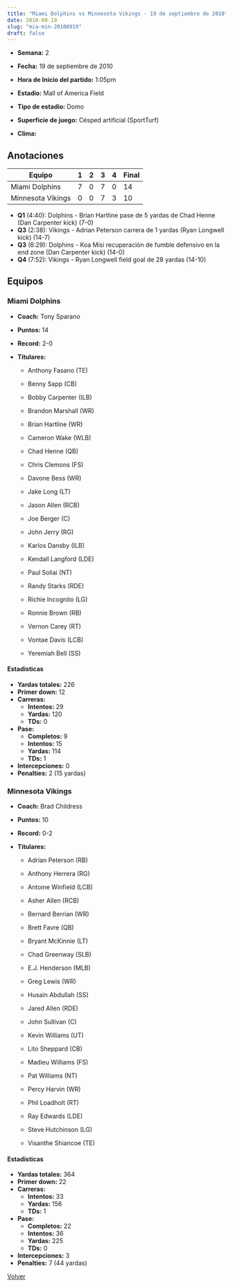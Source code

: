 ```yaml
---
title: "Miami Dolphins vs Minnesota Vikings - 19 de septiembre de 2010"
date: 2010-09-19
slug: "mia-min-20100919"
draft: false
---
```


* **Semana:** 2
* **Fecha:** 19 de septiembre de 2010

* **Hora de Inicio del partido:** 1:05pm
* **Estadio:** Mall of America Field
* **Tipo de estadio:** Domo
* **Superficie de juego:** Césped artificial (SportTurf)
* **Clima:** 





## Anotaciones
| Equipo | 1 | 2 | 3 | 4 | Final |
|--------|---|---|---|---|-------|
| Miami Dolphins  | 7 | 0 | 7 | 0  | 14 |
| Minnesota Vikings  | 0 | 0 | 7 | 3  | 10 |
* **Q1** (4:40): Dolphins - Brian Hartline pase de 5 yardas de Chad Henne (Dan Carpenter kick) (7-0)
* **Q3** (2:38): Vikings - Adrian Peterson carrera de 1 yardas (Ryan Longwell kick) (14-7)
* **Q3** (6:29): Dolphins - Koa Misi recuperación de fumble defensivo en la end zone (Dan Carpenter kick) (14-0)
* **Q4** (7:52): Vikings - Ryan Longwell field goal de 28 yardas (14-10)


## Equipos


### Miami Dolphins
* **Coach:** Tony Sparano
* **Puntos:** 14
* **Record:** 2-0
* **Titulares:** 

  * Anthony Fasano (TE) 

  * Benny Sapp (CB) 

  * Bobby Carpenter (ILB) 

  * Brandon Marshall (WR) 

  * Brian Hartline (WR) 

  * Cameron Wake (WLB) 

  * Chad Henne (QB) 

  * Chris Clemons (FS) 

  * Davone Bess (WR) 

  * Jake Long (LT) 

  * Jason Allen (RCB) 

  * Joe Berger (C) 

  * John Jerry (RG) 

  * Karlos Dansby (ILB) 

  * Kendall Langford (LDE) 

  * Paul Soliai (NT) 

  * Randy Starks (RDE) 

  * Richie Incognito (LG) 

  * Ronnie Brown (RB) 

  * Vernon Carey (RT) 

  * Vontae Davis (LCB) 

  * Yeremiah Bell (SS) 

#### Estadísticas
* **Yardas totales:** 226
* **Primer down:** 12
* **Carreras:**
  * **Intentos:** 29
  * **Yardas:** 120
  * **TDs:** 0
* **Pase:**
  * **Completos:** 9
  * **Intentos:** 15
  * **Yardas:** 114
  * **TDs:** 1
* **Intercepciones:** 0
* **Penalties:** 2 (15 yardas)

### Minnesota Vikings
* **Coach:** Brad Childress
* **Puntos:** 10
* **Record:** 0-2
* **Titulares:** 

  * Adrian Peterson (RB) 

  * Anthony Herrera (RG) 

  * Antoine Winfield (LCB) 

  * Asher Allen (RCB) 

  * Bernard Berrian (WR) 

  * Brett Favre (QB) 

  * Bryant McKinnie (LT) 

  * Chad Greenway (SLB) 

  * E.J. Henderson (MLB) 

  * Greg Lewis (WR) 

  * Husain Abdullah (SS) 

  * Jared Allen (RDE) 

  * John Sullivan (C) 

  * Kevin Williams (UT) 

  * Lito Sheppard (CB) 

  * Madieu Williams (FS) 

  * Pat Williams (NT) 

  * Percy Harvin (WR) 

  * Phil Loadholt (RT) 

  * Ray Edwards (LDE) 

  * Steve Hutchinson (LG) 

  * Visanthe Shiancoe (TE) 

#### Estadísticas
* **Yardas totales:** 364
* **Primer down:** 22
* **Carreras:**
  * **Intentos:** 33
  * **Yardas:** 156
  * **TDs:** 1
* **Pase:**
  * **Completos:** 22
  * **Intentos:** 36
  * **Yardas:** 225
  * **TDs:** 0
* **Intercepciones:** 3
* **Penalties:** 7 (44 yardas)


[Volver](/historia/2010)
